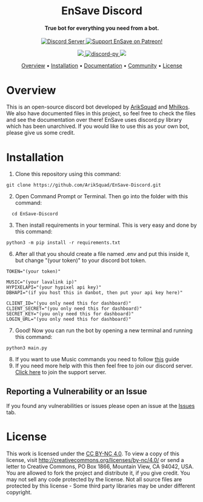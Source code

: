 
<h1 align="center">
  <br>
  <br>
  EnSave Discord
  <br>
</h1>

<h4 align="center">True bot for everything you need from a bot.</h4>

<p align="center">
  <a href="https://discord.gg/Z5N5AWJmrA">
    <img src="https://discordapp.com/api/guilds/770634445370687519/widget.png?style=shield" alt="Discord Server">
  </a>

  <a href="https://www.patreon.com/ariksquad">
    <img src="https://img.shields.io/badge/Support-EnSave-red.svg" alt="Support EnSave on Patreon!">
  </a>
</p>
<p align="center">

 <a href="https://www.python.org/downloads/">
    <img src="https://img.shields.io/badge/Python-3.8%20%7C%203.9%20%7C%203.10-blue.svg">
  </a>
   <a href="https://github.com/nextcord/nextcord/">
     <img src="https://img.shields.io/badge/discord-py-blue.svg" alt="discord-py">
  <a href="https://creativecommons.org/licenses/by-nc/4.0/">
    <img src="https://img.shields.io/static/v1?label=license&message=BY-NC%204.0&color=orange&logo=creative%20commons&logoColor=white">
  <a href="https://twitter.com/intent/tweet?text=Wow:&url=https%3A%2F%2Fgithub.com%2FArikSquad%2FEnSave-Discord">
  </a>
  </a>
</a>
</p>

<p align="center">
  <a href="#overview">Overview</a>
  •
  <a href="#installation">Installation</a>
  •
  <a href="https://docs.mikart.eu">Documentation</a>
  •
  <a href="https://discord.gg/Z5N5AWJmrA">Community</a>
  •
  <a href="#license">License</a>
</p>


# Overview
This is an open-source discord bot developed by [ArikSquad](https://github.com/Ariksquad) and [Mhilkos](https://github.com/Mhilkos).
We also have documented files in this project, so feel free to check the files and see the documentation over there!
EnSave uses discord.py library which has been unarchived. If you would like to use this as your own bot, please give us some credit.

# Installation
1. Clone this repository using this command:
```commandline
git clone https://github.com/ArikSquad/EnSave-Discord.git
```
2. Open Command Prompt or Terminal. Then go into the folder with this command: 
```commandline
  cd EnSave-Discord
 ```
3. Then install requirements in your terminal. This is very easy and done by this command:
```commandline
python3 -m pip install -r requirements.txt
```
6. After all that you should create a file named .env and put this inside it, but change "(your token)" to your discord bot token.
```
TOKEN="(your token)"

MUSIC="(your lavalink ip)"
HYPIXELAPI="(your hypixel api key)"
DBHAPI="(if you host this in danbot, then put your api key here)"

CLIENT_ID="(you only need this for dashboard)"
CLIENT_SECRET="(you only need this for dashboard)"
SECRET_KEY="(you only need this for dashboard)"
LOGIN_URL="(you only need this for dashboard)"
```
7. Good! Now you can run the bot by opening a new terminal and running this command:
```commandline
python3 main.py
```
8. If you want to use Music commands you need to follow [this](https://github.com/PythonistaGuild/Wavelink#lavalink-installation) guide
9. If you need more help with this then feel free to join our discord server. [Click here](https://discord.gg/WKTcnb86b7) to join the support server.

## Reporting a Vulnerability or an Issue

If you found any vulnerabilities or issues please open an issue at the [Issues](https://github.com/ArikSquad/EnSave-Discord/issues) tab.
 
# License
This work is licensed under the [CC BY-NC 4.0](https://creativecommons.org/licenses/by-nc/4.0/). To view a copy of this license, visit http://creativecommons.org/licenses/by-nc/4.0/ or send a letter to Creative Commons, PO Box 1866, Mountain View, CA 94042, USA. You are allowed to fork the project and distribute it, if you give credit. You may not sell any code protected by the license. Not all source files are protected by this license - Some third party libraries may be under different copyright.

